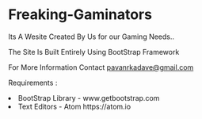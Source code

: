 # Freaking-Gaminators
Its A Wesite Created By Us for our Gaming Needs..

The Site Is Built Entirely Using BootStrap Framework

For More Information Contact pavanrkadave@gmail.com

Requirements :
<li>BootStrap Library - www.getbootstrap.com</li>
<li>Text Editors - Atom https://atom.io</li>
